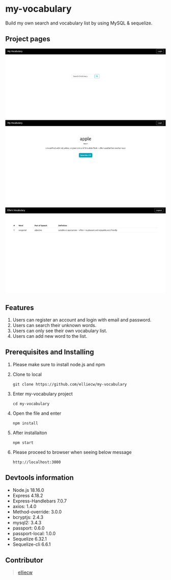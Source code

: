 # my-vocabulary
Build my own search and vocabulary list by using MySQL & sequelize.

## Project pages
![Image text](https://github.com/elliecw/my-vocabulary/blob/main/My%20Vocabulary%20Front%20Page.png)
![Image text](https://github.com/elliecw/my-vocabulary/blob/main/My%20Vocabulary%20V%20Page.png)
![Image text](https://github.com/elliecw/my-vocabulary/blob/main/My%20Vocabulary%20List.png)

## Features
1. Users can register an account and login with email and password.
2. Users can search their unknown words.
3. Users can only see their own vocabulary list.
4. Users can add new word to the list.

## Prerequisites and Installing

1. Please make sure to install node.js and npm

2. Clone to local
   ```
   git clone https://github.com/elliecw/my-vocabulary
   ```
3. Enter my-vocabulary project
   ```
   cd my-vocabulary
   ```
4. Open the file and enter
   ```
   npm install 
   ```
5. After installaiton
   ```
   npm start
   ```
5. Please proceed to browser when seeing below message
   ```
   http://localhost:3000
   ```
   
## Devtools information

- Node.js 18.16.0
- Express 4.18.2
- Express-Handlebars 7.0.7
- axios: 1.4.0
- Method-override: 3.0.0
- bcryptjs: 2.4.3
- mysql2: 3.4.3
- passport: 0.6.0
- passport-local: 1.0.0
- Sequelize 6.32.1
- Sequelize-cli 6.6.1
  
## Contributor
> [elliecw](https://github.com/elliecw)
